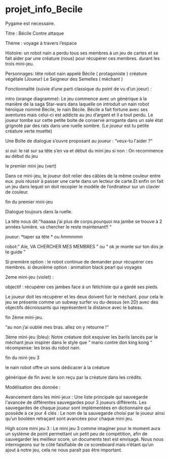 # projet_info_Becile
Pygame est necessaire.

Titre : Bécile Contre attaque

Thème : voyage à travers l’espace 

Histoire: un robot nain a perdu tous ses membres 
 à un jeu de cartes et se fait aider par une créature (nous) pour récupérer ces membres.
durant les trois mini-jeu.


Personnages:
tête robot nain appelé Bécile ( protagoniste )
créature végétale (Joueur)
Le Seigneur des Semelles ( méchant )


Fonctionnalité (suivie d’une parti classique du point de vu d’un joeur) :

intro (orange diagramme):
Le jeu commence avec un générique à la manière de la saga Star-wars dans laquelle on introduit un nain robot héroïque nommé Bécile, le nain Bécile. Bécile a fait fortune avec ses aventures mais celui-ci est addicte au jeu d’argent et il a tout perdu.
Le joueur tombe sur cette petite boite de conserve arrogante dans un sale état grignoté par des rats dans une ruelle sombre. (Le joueur est tu petite créature verte muette)


Une Boîte de dialogue s’ouvre proposant au joueur : “veux-tu l'aider ?“


si oui:	le rat sur sa tête s’en va et début du mini jeu
si non : On recommence au début du jeu


le premier mini jeu (vert)


Dans ce mini-jeu, le joueur doit relier des câbles de la même couleur entre eux.
puis réussir à passer une carte dans un lecteur de carte.Et enfin on fait un jeu dans lequel on doit recopier le modèle de l’ordinateur sur un clavier de couleur.


fin du premier mini-jeu


Dialogue toujours dans la ruelle.

La tête nous dit:”haaaaa  j’ai plus de corps.pourquoi ma jambe se trouve à 2 années lumière. va chercher le reste maintenant!! “

joueur: *taper sa tête * ou *hmmmmm*

robot:” Aïe, VA CHERCHER MES MEMBRES ” ou “ ok je monte sur ton dos je te guide ”

Si première option : le robot continue de demander pour récupérer ces membres.
si deuxième option : animation black pearl qui voyages


2eme mini-jeu (violet) :

objectif : récupérer ces jambes face à un fétichiste qui a gardé ses pieds.

Le joueur doit  les récupérer et les deux doivent fuir le méchant.
pour cela le jeu se présente comme un subway surfer vu du-dessus (en 2D) 
avec des objectifs décroissants qui représentent la distance avec le bateau.

 fin 2ème mini-jeu. 

“au non j’ai oublié mes bras. allez on y retourne !”


3ème mini-jeu (bleu):
Notre créature doit esquiver les barils lancés par le méchant
jeux inspirer dans le style que “ mario contre don king kong “
récompense: les bras du robot nain.

fin du mini-jeu 3

le nain robot offre un sons dédicacer à la créature

générique de fin avec le son reçu par la créature dans les crédits.






Modélisation des donnée : 


Avancement dans les mini-jeux : 
Une liste principale qui sauvegarde l'avancée de différentes sauvegardes pour 3 joueurs différents. Les sauvegardes de chaque joueur sont implémentées en dictionnaire qui possède à ce jour 4 clés : Le nom de la sauvegarde choisi par le joueur ainsi qu’un booléen retraçant sont avancées pour chaque mini jeu.


High score mini jeu 3 : 
Le mini jeu 3 comme imaginer pour le moment aura un système de point permettant  un petit peu de compétition, afin de sauvegarder les meilleur score, un documents text est envisagé. Nous nous interrogeons sur le côté falsifiable de ce scoreboard mais n’étant qu’un ajout à notre jeu, cela ne nous paraît pas être important.
